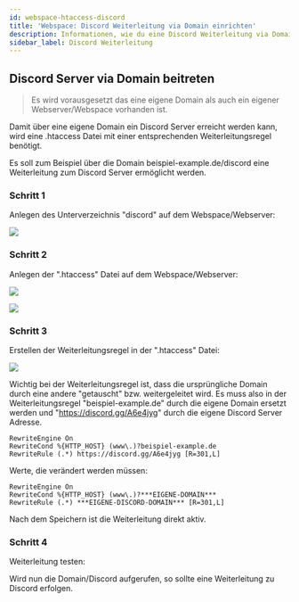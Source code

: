 ```yaml
---
id: webspace-htaccess-discord
title: 'Webspace: Discord Weiterleitung via Domain einrichten'
description: Informationen, wie du eine Discord Weiterleitung via Domain bei deinem Webspace von ZAP-Hosting einrichten kannst - ZAP-Hosting.com Dokumentation
sidebar_label: Discord Weiterleitung
---
```


## Discord Server via Domain beitreten

>Es wird vorausgesetzt das eine eigene Domain als auch ein eigener Webserver/Webspace vorhanden ist. 

Damit über eine eigene Domain ein Discord Server erreicht werden kann, wird eine .htaccess Datei mit einer entsprechenden Weiterleitungsregel benötigt. 

Es soll zum Beispiel über die Domain beispiel-example.de/discord eine Weiterleitung zum Discord Server ermöglicht werden. 

### Schritt 1
Anlegen des Unterverzeichnis "discord" auf dem Webspace/Webserver: 

![](https://user-images.githubusercontent.com/61953937/168206898-35423959-dbde-4dc1-afbf-13d366201a44.png)

### Schritt 2
Anlegen der ".htaccess" Datei auf dem Webspace/Webserver: 

![](https://user-images.githubusercontent.com/61953937/168206912-705bc4e8-c1a8-4523-87a8-62a1a3b59802.png)

![](https://user-images.githubusercontent.com/61953937/168206923-59fcc59a-ae79-447f-962f-9e7a3f8062eb.png)

### Schritt 3
Erstellen der Weiterleitungsregel in der ".htaccess" Datei:

![](https://user-images.githubusercontent.com/61953937/168206933-f9ac7d75-420a-4760-99e3-77d1493fba42.png)

Wichtig bei der Weiterleitungsregel ist, dass die ursprüngliche Domain durch eine andere "getauscht" bzw. weitergeleitet wird. 
Es muss also in der Weiterleitungsregel "beispiel-example.de" durch die eigene Domain ersetzt werden und "https://discord.gg/A6e4jyg" durch die eigene Discord Server Adresse. 

```
RewriteEngine On
RewriteCond %{HTTP_HOST} (www\.)?beispiel-example.de
RewriteRule (.*) https://discord.gg/A6e4jyg [R=301,L]

```
Werte, die verändert werden müssen: 

```
RewriteEngine On
RewriteCond %{HTTP_HOST} (www\.)?***EIGENE-DOMAIN***
RewriteRule (.*) ***EIGENE-DISCORD-DOMAIN*** [R=301,L]
```
Nach dem Speichern ist die Weiterleitung direkt aktiv.

### Schritt 4
Weiterleitung testen:

Wird nun die Domain/Discord aufgerufen, so sollte eine Weiterleitung zu Discord erfolgen. 
